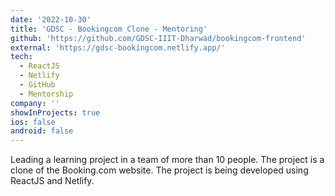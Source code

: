```yaml
---
date: '2022-10-30'
title: 'GDSC - Bookingcom Clone - Mentoring'
github: 'https://github.com/GDSC-IIIT-Dharwad/bookingcom-frontend'
external: 'https://gdsc-bookingcom.netlify.app/'
tech:
  - ReactJS
  - Netlify
  - GitHub 
  - Mentorship
company: ''
showInProjects: true
ios: false
android: false
---
```


Leading a learning project in a team of more than 10 people. The project is a clone of the Booking.com website. The project is being developed using ReactJS and Netlify. 